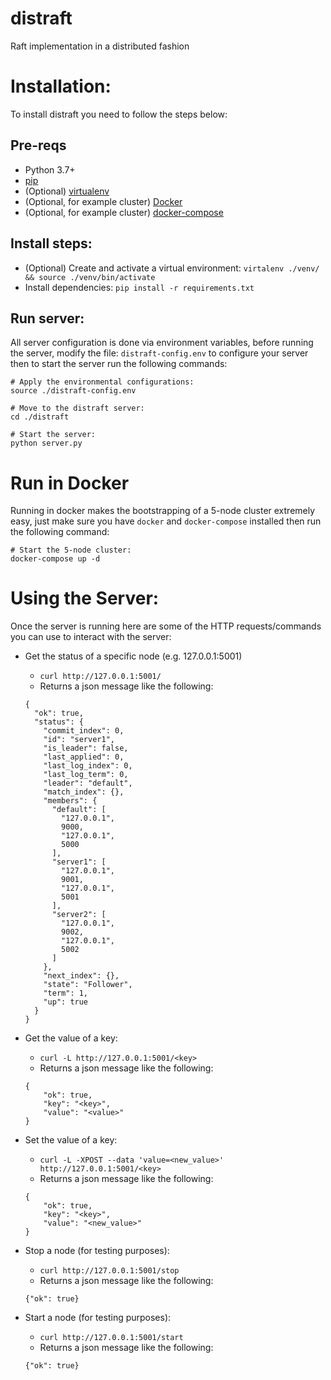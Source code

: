 # distraft
Raft implementation in a distributed fashion

# Installation:

To install distraft you need to follow the steps below:

## Pre-reqs

* Python 3.7+
* [pip](https://pip.pypa.io/en/stable/installing/)
* (Optional) [virtualenv](https://virtualenv.pypa.io/en/latest/)
* (Optional, for example cluster) [Docker](https://docs.docker.com/)
* (Optional, for example cluster) [docker-compose](https://docs.docker.com/compose/install/)

## Install steps:

* (Optional) Create and activate a virtual environment: `virtalenv ./venv/ && source ./venv/bin/activate`
* Install dependencies: `pip install -r requirements.txt`

## Run server:

All server configuration is done via environment variables, before running the server, modify the
file:  `distraft-config.env` to configure your server then to start the server run the following commands:

```
# Apply the environmental configurations:
source ./distraft-config.env

# Move to the distraft server:
cd ./distraft

# Start the server:
python server.py
```

# Run in Docker

Running in docker makes the bootstrapping of a 5-node cluster extremely easy, just make sure you have `docker` and `docker-compose` installed then run the following command:

```
# Start the 5-node cluster:
docker-compose up -d
```

# Using the Server:

Once the server is running here are some of the HTTP requests/commands you can use to interact with the server:

* Get the status of a specific node (e.g. 127.0.0.1:5001)
    * `curl http://127.0.0.1:5001/`
    * Returns a json message like the following:
    ```
    {
      "ok": true,
      "status": {
        "commit_index": 0,
        "id": "server1",
        "is_leader": false,
        "last_applied": 0,
        "last_log_index": 0,
        "last_log_term": 0,
        "leader": "default",
        "match_index": {},
        "members": {
          "default": [
            "127.0.0.1",
            9000,
            "127.0.0.1",
            5000
          ],
          "server1": [
            "127.0.0.1",
            9001,
            "127.0.0.1",
            5001
          ],
          "server2": [
            "127.0.0.1",
            9002,
            "127.0.0.1",
            5002
          ]
        },
        "next_index": {},
        "state": "Follower",
        "term": 1,
        "up": true
      }
    }
    ```
* Get the value of a key:
    * `curl -L http://127.0.0.1:5001/<key>`
    * Returns a json message like the following:
    ```
    {
        "ok": true,
        "key": "<key>",
        "value": "<value>"
    }
    ```

* Set the value of a key:
    * `curl -L -XPOST --data 'value=<new_value>' http://127.0.0.1:5001/<key>`
    * Returns a json message like the following:
    ```
    {
        "ok": true,
        "key": "<key>",
        "value": "<new_value>"
    }
    ```

* Stop a node (for testing purposes):
    * `curl http://127.0.0.1:5001/stop`
    * Returns a json message like the following:
    ```
    {"ok": true}
    ```

* Start a node (for testing purposes):
    * `curl http://127.0.0.1:5001/start`
    * Returns a json message like the following:
    ```
    {"ok": true}
    ```
